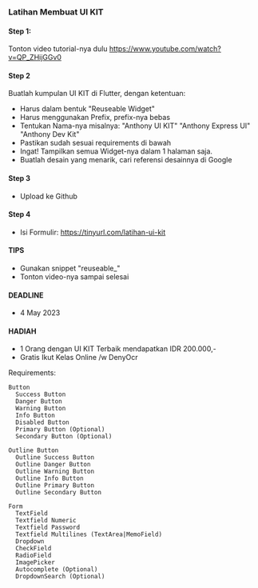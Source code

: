 ### Latihan Membuat UI KIT
#### Step 1:
Tonton video tutorial-nya dulu
https://www.youtube.com/watch?v=QP_ZHijGGv0

#### Step 2
Buatlah kumpulan UI KIT di Flutter, dengan ketentuan:
- Harus dalam bentuk "Reuseable Widget"
- Harus menggunakan Prefix, prefix-nya bebas
- Tentukan Nama-nya misalnya:
  "Anthony UI KIT"
  "Anthony Express UI"
  "Anthony Dev Kit"
- Pastikan sudah sesuai requirements di bawah
- Ingat! Tampilkan semua Widget-nya dalam 1 halaman saja.
- Buatlah desain yang menarik, cari referensi desainnya di Google

#### Step 3
- Upload ke Github

#### Step 4
- Isi Formulir:
https://tinyurl.com/latihan-ui-kit

#### TIPS
- Gunakan snippet "reuseable_"
- Tonton video-nya sampai selesai

#### DEADLINE
- 4 May 2023

#### HADIAH
- 1 Orang dengan UI KIT Terbaik mendapatkan IDR 200.000,-
- Gratis Ikut Kelas Online /w DenyOcr

Requirements:
```
Button
  Success Button
  Danger Button
  Warning Button
  Info Button
  Disabled Button
  Primary Button (Optional)
  Secondary Button (Optional)

Outline Button
  Outline Success Button
  Outline Danger Button
  Outline Warning Button
  Outline Info Button
  Outline Primary Button
  Outline Secondary Button

Form
  TextField
  Textfield Numeric
  Textfield Password
  Textfield Multilines (TextArea|MemoField)
  Dropdown
  CheckField
  RadioField
  ImagePicker
  Autocomplete (Optional)
  DropdownSearch (Optional)
```